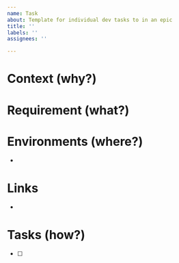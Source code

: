 ```yaml
---
name: Task
about: Template for individual dev tasks to in an epic
title: ''
labels: ''
assignees: ''

---
```


# Context (why?)

# Requirement (what?)

# Environments (where?)
-

# Links
- 

# Tasks (how?)
- [ ]
